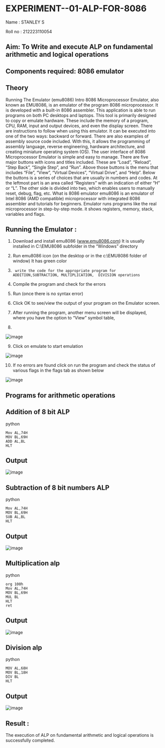 # EXPERIMENT--01-ALP-FOR-8086
Name : STANLEY S

Roll no : 212223110054

## Aim: To Write and execute ALP on fundamental arithmetic and logical operations
## Components required: 8086  emulator 
## Theory 
Running The Emulator (emu8086) Intro 8086 Microprocessor Emulator, also known as EMU8086, is an emulator of the program 8086 microprocessor. It is developed with a built-in 8086 assembler. This application is able to run programs on both PC desktops and laptops. This tool is primarily designed to copy or emulate hardware. These include the memory of a program, CPU, RAM, input and output devices, and even the display screen. There are instructions to follow when using this emulator. It can be executed into one of the two ways: backward or forward. There are also examples of assembly source code included. With this, it allows the programming of assembly language, reverse engineering, hardware architecture, and creating miniature operating system (OS). The user interface of 8086 Microprocessor Emulator is simple and easy to manage. There are five major buttons with icons and titles included. These are “Load”, “Reload”, “Step Back”, “Single Step”, and “Run”. Above those buttons is the menu that includes “File”, “View”, “Virtual Devices”, “Virtual Drive”, and “Help”. Below the buttons is a series of choices that are usually in numbers and codes. At the leftmost part is an area called “Registers” with an indication of either “H” or “L”. The other side is divided into two, which enables users to manually reset, debug, flag, etc. What is 8086 emulator emu8086 is an emulator of Intel 8086 (AMD compatible) microprocessor with integrated 8086 assembler and tutorials for beginners. Emulator runs programs like the real microprocessor in step-by-step mode. it shows registers, memory, stack, variables and flags.


 ## Running the Emulator :
1.	Download and install emu8086 (www.emu8086.com) It is usually installed in C:\EMU8086 subfolder in the “Windows” directory
2.	  Run  emu8086 icon (on the desktop or in the c:\EMU8086 folder of window) It has green color 
 
 
3.		write the code for the appropriate program for ADDITION,SUBTRACTION, MULTIPLICATION,  DIVISION operations 

4.	 Compile the program and check for the errors 
5.	Run (once there is no syntax error) 

6.	Click OK to see/view the output of your program on the Emulator screen. 


7.	After running the program, another menu screen will be displayed, where you have the option to “View” symbol table,
8.	 


![image](https://user-images.githubusercontent.com/36288975/189273263-d65baae9-4b8f-4723-afb3-c0ffa4052b04.png)











9.	Click on emulate to start emulation 








![image](https://user-images.githubusercontent.com/36288975/189273273-9bb36ec1-e2e8-4892-8d35-37707332bfdc.png)








10.	If no errors are found click on run the program and check the status of various flags in the flags tab as shown below 






![image](https://user-images.githubusercontent.com/36288975/189273277-113a2a33-4a40-4ff8-95a5-ecd3a1f504fe.png)







## Programs for arithmetic  operations

## Addition  of 8 bit ALP 

python
```
Mov AL,74H
MOV BL,69H
ADD AL,BL
HLT
```

## Output

![image](https://github.com/user-attachments/assets/ae23b3fe-d776-4bdb-84fa-7ad0299dfe91)


 
## Subtraction   of 8 bit numbers  ALP 

python
```
Mov AL,74H
MOV BL,69H
SUB AL,BL
HLT
```
 
## Output  

![image](https://github.com/user-attachments/assets/3b4374e0-e95d-43b0-9b12-d314a1a6637a)

## Multiplication alp 

python
```
org 100h
Mov AL,74H
MOV BL,69H
MUL BL
HLT
ret
```
 ## Output  

 ![image](https://github.com/user-attachments/assets/d254c950-097f-4dfb-aee6-809d2db2ace2)



## Division alp 

python
```
MOV AL,68H
MOV BL,18H
DIV BL
HLT
```

## Output  

![image](https://github.com/user-attachments/assets/ec495949-a0bd-48f1-9a0e-5704fb5bdc44)


## Result :
The execution of ALP on fundamental arithmetic and logical operations is successfully completed.

